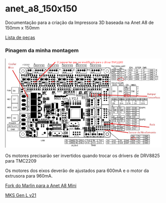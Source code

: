 # anet_a8_150x150
Documentação para a criação da Impressora 3D baseada na Anet A8 de 150mm x 150mm


[Lista de peças](https://docs.google.com/spreadsheets/d/166N1_jKjehIjcxCUM2Ibk8MToJvCky88ICG7slx1OKs/edit#gid=0)

### Pinagem da minha montagem
![Minha Montagem](/Pinout1.png "Minha Montagem")

Os motores precisarão ser invertidos quando trocar os drivers de DRV8825 para TMC2209

Os motores dos eixos deverão de ajustados para 600mA e o motor da extrusora para 960mA.

[Fork do Marlin para a Anet A8 Mini](https://github.com/edilsondsnerp/Marlin.git)

[MKS Gen L v21](https://github.com/edilsoncorrea/mksgenlv21.git)
